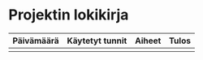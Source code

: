 # Projektin lokikirja

| Päivämäärä  | Käytetyt tunnit | Aiheet |  Tulos |
| :---        |     :---:       |     :---:       |     :---:      |
|  |  |   |  |

